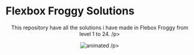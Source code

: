 # Flexbox Froggy Solutions

<p align="center">
This repository have all the solutions i have made in Flebox Froggy from level 1 to 24.
/p>

<p align="center">
  <img src="https://user-images.githubusercontent.com/106592392/180084320-a9d2201f-f000-4c32-a9f5-90b89f8fae70.gif" alt="animated" />
/p>
